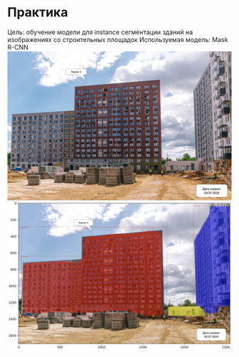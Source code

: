 # Практика
Цель: обучение модели для instance сегментации зданий на изображениях со строительных площадок 
Используемая модель: Mask R-CNN
![Исходная фотография](https://github.com/Aleoscha/practice-07-24/blob/main/example_image.jpg)
![Результат работы модели](https://github.com/Aleoscha/practice-07-24/blob/main/result_example.jpg)
